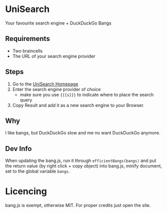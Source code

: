# UniSearch
Your favourite search engine + DuckDuckGo Bangs

## Requirements
- Two braincells
- The URL of your search engine provider

## Steps
1. Go to the [UniSearch Homepage](https://lopolin-lp.github.io/UniSearch/)
2. Enter the search engine provider of choice
   - make sure you use `{{{s}}}` to indicate where to place the search query
3. Copy Result and add it as a new search engine to your Browser.

## Why
I like bangs, but DuckDuckGo slow and me no want DuckDuckGo anymore.

## Dev Info
When updating the bang.js, run it through `efficientBangs(bangs)` and put the return value (by right click + copy object) into bang.js, minify document, set to the global variable `bangs`.

# Licencing
bang.js is exempt, otherwise MIT. For proper credits just open the site.